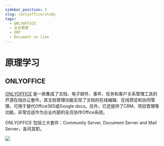```yaml
---
sidebar_position: 3
slug: /onlyoffice/study
tags:
  - ONLYOFFICE
  - 企业管理
  - ERP
  - Document on line
---
```


# 原理学习

## ONLYOFFICE

[ONLYOFFICE](https://onlyoffice.com) 是一款集成了文档、电子邮件、事件、任务和客户关系管理工具的开源在线办公套件。其文档管理功能实现了文档的在线编辑、在线预览和协同管理，可用于替代Office365或Google docs。另外，它还提供了CRM、项目管理等功能，非常合适作为企业内部的全员协作Office系统。  

ONLYOFFICE 包括三大套件：Community Server, Document Server and Mail Server，各司其职。

![](http://libs.websoft9.com/Websoft9/DocsPicture/zh/onlyoffice/onlyoffice-websoft9-001.png)
